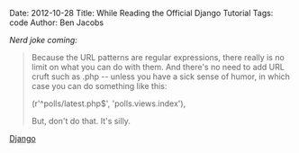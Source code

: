 Date: 2012-10-28
Title: While Reading the Official Django Tutorial
Tags: code
Author: Ben Jacobs

*Nerd joke coming:*

> Because the URL patterns are regular expressions, there really is no limit on what you can do with them. And there's no need to add URL cruft such as .php -- unless you have a sick sense of humor, in which case you can do something like this:
> 
> (r'^polls/latest\.php$', 'polls.views.index'),
> 
> But, don't do that. It's silly.

[Django](https://docs.djangoproject.com/en/dev/intro/tutorial03/#philosophy)

